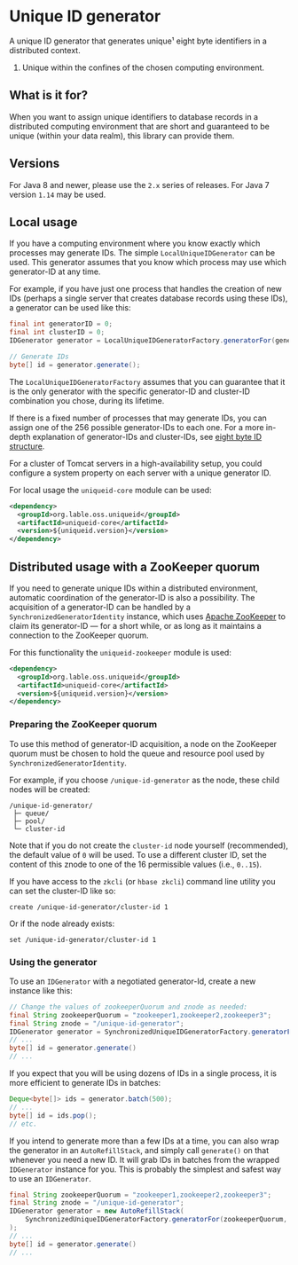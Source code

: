 Unique ID generator
===================

A unique ID generator that generates unique¹ eight byte identifiers in a distributed context.

1. Unique within the confines of the chosen computing environment.

## What is it for?

When you want to assign unique identifiers to database records in a distributed computing
environment that are short and guaranteed to be unique (within your data realm), this
library can provide them.

## Versions

For Java 8 and newer, please use the `2.x` series of releases. For Java 7 version `1.14` may be
used.

## Local usage

If you have a computing environment where you know exactly which processes may generate IDs.
The simple `LocalUniqueIDGenerator` can be used. This generator assumes that you know which
process may use which generator-ID at any time.

For example, if you have just one process that handles the creation of new IDs (perhaps a
single server that creates database records using these IDs), a generator can be used like
this:

```java
final int generatorID = 0;
final int clusterID = 0;
IDGenerator generator = LocalUniqueIDGeneratorFactory.generatorFor(generatorID, clusterID);

// Generate IDs
byte[] id = generator.generate();
```

The `LocalUniqueIDGeneratorFactory` assumes that you can guarantee that it is the only 
generator with the specific generator-ID and cluster-ID combination you chose, during its 
lifetime.

If there is a fixed number of processes that may generate IDs, you can assign one of the
256 possible generator-IDs to each one. For a more in-depth explanation of generator-IDs
and cluster-IDs, see [eight byte ID structure](doc/eight-byte-id-structure.md).

For a cluster of Tomcat servers in a high-availability setup, you could configure a system 
property on each server with a unique generator ID.

For local usage the `uniqueid-core` module can be used:

```xml
<dependency>
  <groupId>org.lable.oss.uniqueid</groupId>
  <artifactId>uniqueid-core</artifactId>
  <version>${uniqueid.version}</version>
</dependency>
```

## Distributed usage with a ZooKeeper quorum

If you need to generate unique IDs within a distributed environment, automatic coordination of
the generator-ID is also a possibility. The acquisition of a generator-ID can be handled by a 
`SynchronizedGeneratorIdentity` instance, which uses
[Apache ZooKeeper](http://zookeeper.apache.org/) to claim its generator-ID — for a short while,
or as long as it maintains a connection to the ZooKeeper quorum. 

For this functionality the `uniqueid-zookeeper` module is used:

```xml
<dependency>
  <groupId>org.lable.oss.uniqueid</groupId>
  <artifactId>uniqueid-core</artifactId>
  <version>${uniqueid.version}</version>
</dependency>
```

### Preparing the ZooKeeper quorum

To use this method of generator-ID acquisition, a node on the ZooKeeper quorum must
be chosen to hold the queue and resource pool used by `SynchronizedGeneratorIdentity`.

For example, if you choose `/unique-id-generator` as the node, these child nodes will be
created:

```
/unique-id-generator/
 ├─ queue/
 ├─ pool/
 └─ cluster-id
```

Note that if you do not create the `cluster-id` node yourself (recommended), the default 
value of `0` will be used. To use a different cluster ID, set the content of this znode to 
one of the 16 permissible values (i.e., `0..15`).

If you have access to the `zkcli` (or `hbase zkcli`) command line utility you can set the 
cluster-ID like so:

```
create /unique-id-generator/cluster-id 1
```

Or if the node already exists:

```
set /unique-id-generator/cluster-id 1
```

### Using the generator

To use an `IDGenerator` with a negotiated generator-Id, create a new instance like this:

```java
// Change the values of zookeeperQuorum and znode as needed:
final String zookeeperQuorum = "zookeeper1,zookeeper2,zookeeper3";
final String znode = "/unique-id-generator";
IDGenerator generator = SynchronizedUniqueIDGeneratorFactory.generatorFor(zookeeperQuorum, znode);
// ...
byte[] id = generator.generate()
// ...
```

If you expect that you will be using dozens of IDs in a single process, it is more
efficient to generate IDs in batches:

```java
Deque<byte[]> ids = generator.batch(500);
// ...
byte[] id = ids.pop();
// etc.
```

If you intend to generate more than a few IDs at a time, you can also wrap the generator in
an `AutoRefillStack`, and simply call `generate()` on that whenever you need a new ID.
It will grab IDs in batches from the wrapped `IDGenerator` instance for you. This is
probably the simplest and safest way to use an `IDGenerator`.

```java
final String zookeeperQuorum = "zookeeper1,zookeeper2,zookeeper3";
final String znode = "/unique-id-generator";
IDGenerator generator = new AutoRefillStack(
    SynchronizedUniqueIDGeneratorFactory.generatorFor(zookeeperQuorum, znode)
);
// ...
byte[] id = generator.generate()
// ...
```
